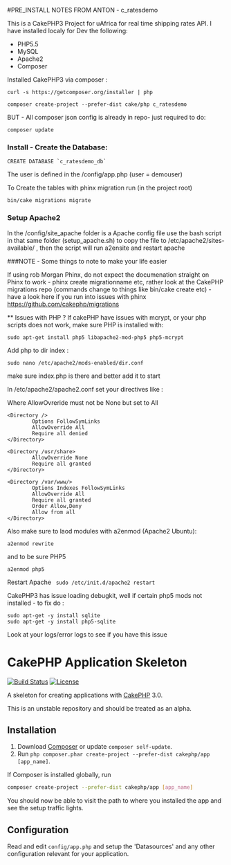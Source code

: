 #PRE_INSTALL NOTES FROM ANTON - c_ratesdemo 

This is a CakePHP3 Project for uAfrica for real time shipping rates API. 
I have installed localy for Dev the following: 

* PHP5.5
* MySQL
* Apache2
* Composer

Installed CakePHP3 via composer : 

```curl -s https://getcomposer.org/installer | php ```

```composer create-project --prefer-dist cake/php c_ratesdemo```

BUT - All composer json config is already in repo- just required to do: 

```composer update``` 


### Install - Create the Database: 

```CREATE DATABASE `c_ratesdemo_db` ```

The user is defined in the /config/app.php (user = demouser)

To Create the tables with phinx migration run (in the project root)

```bin/cake migrations migrate```


### Setup Apache2

In the /config/site_apache folder is a Apache config file use the bash script in that same folder (setup_apache.sh) to copy the file to
/etc/apache2/sites-available/ , then the script will run a2ensite and restart apache




###NOTE - Some things to note to make your life easier

If using rob Morgan Phinx, do not expect the documenation straight on Phinx to work - phinx create migrationname etc, rather look at the 
CakePHP migrations repo (commands change to things like bin/cake create etc) - have a look here if you run into issues with phinx
https://github.com/cakephp/migrations

** Issues with PHP ? If cakePHP have issues with mcrypt, or your php scripts does not work, make sure PHP is installed with:

```
sudo apt-get install php5 libapache2-mod-php5 php5-mcrypt
```

Add php to dir index : 
```
sudo nano /etc/apache2/mods-enabled/dir.conf
```
make sure index.php is there and better add it to start


In /etc/apache2/apache2.conf set your directives like : 

Where AllowOvreride must not be None but set to All


```
<Directory />
        Options FollowSymLinks
        AllowOverride All
        Require all denied
</Directory>

<Directory /usr/share>
        AllowOverride None
        Require all granted
</Directory>

<Directory /var/www/>
        Options Indexes FollowSymLinks
        AllowOverride All
        Require all granted
        Order Allow,Deny
        Allow from all
</Directory>
```

Also make sure  to laod modules with a2enmod (Apache2 Ubuntu):
```
a2enmod rewrite
```

and to be sure PHP5
```
a2enmod php5
```

Restart Apache 
``` sudo /etc/init.d/apache2 restart```

CakePHP3 has issue loading debugkit, well if certain php5 mods not installed - to fix do : 
```
sudo apt-get -y install sqlite
sudo apt-get -y install php5-sqlite
``` 

Look at your logs/error logs to see if you have this issue





# CakePHP Application Skeleton

[![Build Status](https://api.travis-ci.org/cakephp/app.png)](https://travis-ci.org/cakephp/app)
[![License](https://poser.pugx.org/cakephp/app/license.svg)](https://packagist.org/packages/cakephp/app)

A skeleton for creating applications with [CakePHP](http://cakephp.org) 3.0.

This is an unstable repository and should be treated as an alpha.

## Installation

1. Download [Composer](http://getcomposer.org/doc/00-intro.md) or update `composer self-update`.
2. Run `php composer.phar create-project --prefer-dist cakephp/app [app_name]`.

If Composer is installed globally, run
```bash
composer create-project --prefer-dist cakephp/app [app_name]
```

You should now be able to visit the path to where you installed the app and see
the setup traffic lights.

## Configuration

Read and edit `config/app.php` and setup the 'Datasources' and any other
configuration relevant for your application.

